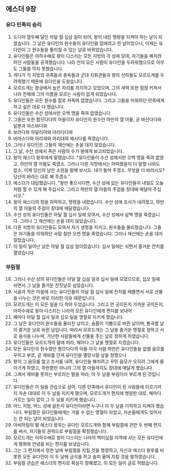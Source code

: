 ## 에스더 9장

### 유다 민족의 승리
1. 드디어 열두째 달인 아달 월 십삼 일이 되어, 왕이 내린 명령을 지켜야 하는 날이 되었습니다. 그 날은 유다인의 원수들이 유다인을 없애려고 한 날이었으나, 이제는 유다인이 그 원수들을 물리칠 수 있는 날로 바뀌었습니다.
2. 유다인들은 아하수에로 왕이 다스리는 모든 지방의 각 성에 모여, 자기들을 해치려 하던 사람들을 공격했습니다. 나라 안의 모든 사람이 유다인을 두려워했으므로 아무도 그들을 막지 못했습니다.
3. 게다가 각 지방의 귀족들과 총독들과 군대 지휘관들과 왕의 신하들도 모르드개를 두려워했기 때문에 유다인을 도왔습니다.
4. 모르드개는 왕궁에서 높은 자리를 차지하고 있었으며, 그의 세력 또한 점점 커져서 나라 전체에 그의 이름을 모르는 사람이 없게 되었습니다.
5. 유다인들은 모든 원수를 칼로 쳐죽여 없앴습니다. 그리고 그들을 미워하던 민족에게 하고 싶은 대로 다 했습니다.
6. 유다인들은 수산 성에서만 오백 명을 죽여 없앴습니다.
7. 그들은 또한 함므다다의 아들이자 유다인의 원수인 하만의 열 아들, 곧 바산다다와 달본과 아스바다와
8. 보라다와 아달리야와 아리다다와
9. 바마스다와 아리새와 아리대와 왜사다를 죽였습니다.
10. 그러나 유다인은 그들의 재산에는 손을 대지 않았습니다.
11. 그 날, 수산 성에서 죽은 사람의 수가 왕에게 보고되었습니다.
12. 왕이 에스더 왕후에게 말했습니다. "유다인들이 수산 성에서만 오백 명을 죽여 없앴고, 하만의 열 아들도 죽였소. 그러니 다른 지방에서는 어떠했을지 더 말할 나위도 없소. 이제 당신의 남은 소원을 말해 보시오. 내가 들어 주겠소. 무엇을 더 바라시오? 당신이 바라는 대로 해 주겠소."
13. 에스더가 대답했습니다. "왕만 좋으시다면, 수산 성에 있는 유다인들이 내일도 오늘처럼 할 수 있게 해 주십시오. 그리고 하만의 열 아들의 주검을 장대에 매달아 주십시오."
14. 왕이 에스더의 청을 허락하고, 명령을 내렸습니다. 수산 성에 조서가 내려졌고, 하만의 열 아들의 주검이 장대에 매달렸습니다.
15. 수산 성의 유다인들은 아달 월 십사 일에 모여서, 수산 성에서 삼백 명을 죽였습니다. 그러나 그 재산에는 손을 대지 않았습니다.
16. 다른 지방의 유다인들도 모여서 자기 생명을 지키고, 원수들을 물리쳤습니다. 그들은 자기들을 미워하던 사람 칠만 오천 명을 죽였습니다. 그러나 재산에는 손을 대지 않았습니다.
17. 이 일이 일어난 날은 아달 월 십삼 일이었습니다. 십사 일에는 쉬면서 즐거운 잔치를 열었습니다.
### 부림절
18. 그러나 수산 성의 유다인들은 아달 월 십삼 일과 십사 일에 모였으므로, 십오 일에 쉬면서 그 날을 즐거운 잔칫날로 삼았습니다.
19. 시골과 작은 마을에 사는 유다인들이 아달 월 십사 일에 잔치를 베풀면서 서로 선물을 나누는 것은 바로 이러한 이유 때문입니다.
20. 모르드개는 이 모든 일을 다 적어 두었습니다. 그리고 먼 곳이든지 가까운 곳이든지, 아하수에로 왕이 다스리는 나라의 모든 유다인에게 편지를 보내어
21. 해마다 아달 월 십사 일과 십오 일을 명절로 지키게 했습니다.
22. 그 날은 유다인이 원수들을 물리친 날이고, 슬픔이 기쁨으로 바뀐 날이며, 통곡할 날이 즐거운 날로 바뀐 날입니다. 따라서 모르드개는 그 날을 즐거운 명절로 정하고 서로 음식을 나누며, 가난한 사람들에게 선물을 주는 날로 정하게 하였습니다.
23. 유다인들은 모르드개의 말에 따라, 해마다 그 날을 명절로 지켰습니다.
24. 모든 유다인의 원수였던 함므다다의 아들 아각 사람 하만은 유다인들을 없앨 음모를 꾸미고 부르, 곧 제비를 던져 유다인을 멸망시킬 날을 정했으나
25. 왕이 그 음모를 알고 조서를 내려, 유다인을 해치려고 꾸민 음모가 오히려 그에게 돌아가게 하였고, 하만뿐만 아니라 그의 열 아들까지도 장대에 매달게 했습니다.
26. 그래서 제비를 뜻하는 부르라는 말을 따라, 이 두 날을 부림이라 부르게 된 것입니다.
27. 유다인들은 이 일을 관습으로 삼아, 다른 민족에서 유다인이 된 사람들에 이르기까지 자손 대대로 이 두 날을 지키게 했으며, 모르드개가 편지에 명령한 대로, 해마다 거르는 일이 없이 그 두 날을 지키게 했습니다.
28. 어느 지방, 어느 성에 살든지 유다인이라면 누구나 이 두 날을 기억하고 지켜야 했습니다. 부림절은 유다인들에게는 거를 수 없는 명절이 되었고, 자손들에게도 잊어서는 안 되는 날이 되었습니다.
29. 아비하일의 딸 에스더 왕후는 유다인 모르드개와 함께 부림절에 관한 두 번째 편지를 써서, 자기들의 권력으로 부림절을 확정했습니다.
30. 모르드개는 아하수에로 왕이 다스리는 나라의 백이십칠 지역에 사는 모든 유다인에게 평화와 안녕을 비는 편지를 보냈습니다.
31. 그는 그 편지에서 정한 날에 부림절을 지킬 것을 명령하고, 자신과 에스더 왕후를 비롯한 모든 유다인이 이 두 날에 금식을 하고 슬피 울며 지킬 것을 말하였습니다.
32. 부림절 관습은 에스더의 편지로 확실히 정해졌고, 이 모든 일이 글로 적혔습니다.